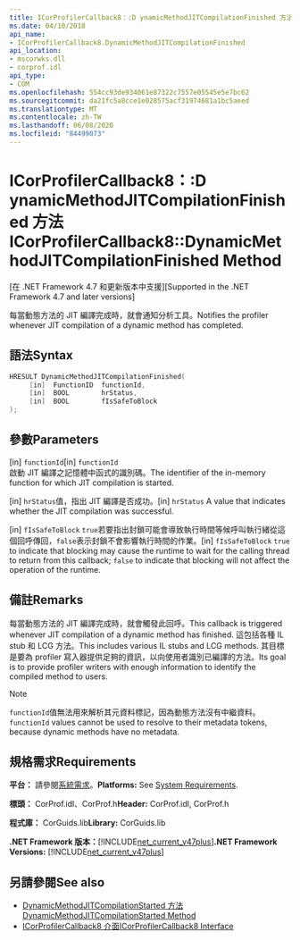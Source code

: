 ```yaml
---
title: ICorProfilerCallback8：:D ynamicMethodJITCompilationFinished 方法
ms.date: 04/10/2018
api_name:
- ICorProfilerCallback8.DynamicMethodJITCompilationFinished
api_location:
- mscorwks.dll
- corprof.idl
api_type:
- COM
ms.openlocfilehash: 554cc93de934061e87322c7557e05545e5e7bc62
ms.sourcegitcommit: da21fc5a8cce1e028575acf31974681a1bc5aeed
ms.translationtype: MT
ms.contentlocale: zh-TW
ms.lasthandoff: 06/08/2020
ms.locfileid: "84499073"
---
```

# <a name="icorprofilercallback8dynamicmethodjitcompilationfinished-method"></a><span data-ttu-id="1e6ea-102">ICorProfilerCallback8：:D ynamicMethodJITCompilationFinished 方法</span><span class="sxs-lookup"><span data-stu-id="1e6ea-102">ICorProfilerCallback8::DynamicMethodJITCompilationFinished Method</span></span>
<span data-ttu-id="1e6ea-103">[在 .NET Framework 4.7 和更新版本中支援]</span><span class="sxs-lookup"><span data-stu-id="1e6ea-103">[Supported in the .NET Framework 4.7 and later versions]</span></span>  
  
<span data-ttu-id="1e6ea-104">每當動態方法的 JIT 編譯完成時，就會通知分析工具。</span><span class="sxs-lookup"><span data-stu-id="1e6ea-104">Notifies the profiler whenever JIT compilation of a dynamic method has completed.</span></span>  
  
## <a name="syntax"></a><span data-ttu-id="1e6ea-105">語法</span><span class="sxs-lookup"><span data-stu-id="1e6ea-105">Syntax</span></span>  
  
```cpp  
HRESULT DynamicMethodJITCompilationFinished(  
     [in]  FunctionID  functionId,
     [in]  BOOL        hrStatus,
     [in]  BOOL        fIsSafeToBlock
);  
```  
  
## <a name="parameters"></a><span data-ttu-id="1e6ea-106">參數</span><span class="sxs-lookup"><span data-stu-id="1e6ea-106">Parameters</span></span>  
<span data-ttu-id="1e6ea-107">[in] `functionId`</span><span class="sxs-lookup"><span data-stu-id="1e6ea-107">[in] `functionId`</span></span>  
<span data-ttu-id="1e6ea-108">啟動 JIT 編譯之記憶體中函式的識別碼。</span><span class="sxs-lookup"><span data-stu-id="1e6ea-108">The identifier of the in-memory function for which JIT compilation is started.</span></span>

<span data-ttu-id="1e6ea-109">[in] `hrStatus`值，指出 JIT 編譯是否成功。</span><span class="sxs-lookup"><span data-stu-id="1e6ea-109">[in] `hrStatus` A value that indicates whether the JIT compilation was successful.</span></span>

<span data-ttu-id="1e6ea-110">[in] `fIsSafeToBlock` 
 `true`若要指出封鎖可能會導致執行時間等候呼叫執行緒從這個回呼傳回，`false`表示封鎖不會影響執行時間的作業。</span><span class="sxs-lookup"><span data-stu-id="1e6ea-110">[in] `fIsSafeToBlock`
`true` to indicate that blocking may cause the runtime to wait for the calling thread to return from this callback; `false` to indicate that blocking will not affect the operation of the runtime.</span></span>  

## <a name="remarks"></a><span data-ttu-id="1e6ea-111">備註</span><span class="sxs-lookup"><span data-stu-id="1e6ea-111">Remarks</span></span>  

<span data-ttu-id="1e6ea-112">每當動態方法的 JIT 編譯完成時，就會觸發此回呼。</span><span class="sxs-lookup"><span data-stu-id="1e6ea-112">This callback is triggered whenever JIT compilation of a dynamic method has finished.</span></span> <span data-ttu-id="1e6ea-113">這包括各種 IL stub 和 LCG 方法。</span><span class="sxs-lookup"><span data-stu-id="1e6ea-113">This includes various IL stubs and LCG methods.</span></span> <span data-ttu-id="1e6ea-114">其目標是要為 profiler 寫入器提供足夠的資訊，以向使用者識別已編譯的方法。</span><span class="sxs-lookup"><span data-stu-id="1e6ea-114">Its goal is to provide profiler writers with enough information to identify the compiled method to users.</span></span>

> [!NOTE]
> <span data-ttu-id="1e6ea-115">`functionId`值無法用來解析其元資料標記，因為動態方法沒有中繼資料。</span><span class="sxs-lookup"><span data-stu-id="1e6ea-115">`functionId` values cannot be used to resolve to their metadata tokens, because dynamic methods have no metadata.</span></span>

## <a name="requirements"></a><span data-ttu-id="1e6ea-116">規格需求</span><span class="sxs-lookup"><span data-stu-id="1e6ea-116">Requirements</span></span>  
 <span data-ttu-id="1e6ea-117">**平台：** 請參閱[系統需求](../../get-started/system-requirements.md)。</span><span class="sxs-lookup"><span data-stu-id="1e6ea-117">**Platforms:** See [System Requirements](../../get-started/system-requirements.md).</span></span>  
  
 <span data-ttu-id="1e6ea-118">**標頭：** CorProf.idl、CorProf.h</span><span class="sxs-lookup"><span data-stu-id="1e6ea-118">**Header:** CorProf.idl, CorProf.h</span></span>  
  
 <span data-ttu-id="1e6ea-119">**程式庫：** CorGuids.lib</span><span class="sxs-lookup"><span data-stu-id="1e6ea-119">**Library:** CorGuids.lib</span></span>  
  
 <span data-ttu-id="1e6ea-120">**.NET Framework 版本：**[!INCLUDE[net_current_v47plus](../../../../includes/net-current-v47plus.md)]</span><span class="sxs-lookup"><span data-stu-id="1e6ea-120">**.NET Framework Versions:** [!INCLUDE[net_current_v47plus](../../../../includes/net-current-v47plus.md)]</span></span>  
  
## <a name="see-also"></a><span data-ttu-id="1e6ea-121">另請參閱</span><span class="sxs-lookup"><span data-stu-id="1e6ea-121">See also</span></span>

- [<span data-ttu-id="1e6ea-122">DynamicMethodJITCompilationStarted 方法</span><span class="sxs-lookup"><span data-stu-id="1e6ea-122">DynamicMethodJITCompilationStarted Method</span></span>](icorprofilercallback8-dynamicmethodjitcompilationstarted-method.md)
- [<span data-ttu-id="1e6ea-123">ICorProfilerCallback8 介面</span><span class="sxs-lookup"><span data-stu-id="1e6ea-123">ICorProfilerCallback8 Interface</span></span>](icorprofilercallback8-interface.md)
